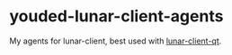 # youded-lunar-client-agents
My agents for lunar-client, best used with [lunar-client-qt](https://github.com/Youded-byte/lunar-client-qt).
